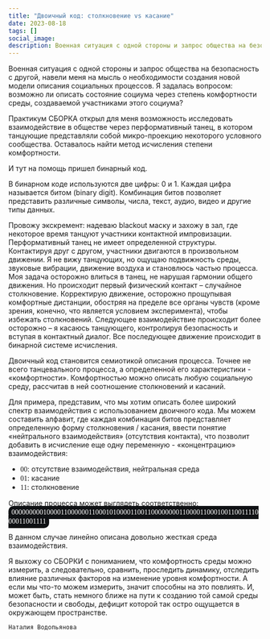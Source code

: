 ```yaml
---
title: "Двоичный код: столкновение vs касание"
date: 2023-08-18
tags: []
social_image: 
description: Военная ситуация с одной стороны и запрос общества на безопасность с другой, навели меня на мысль о необходимости создания новой модели описания социальных процессов. Я задалась вопросом ...
---
```


Военная ситуация с одной стороны и запрос общества на безопасность с другой, навели меня на мысль о необходимости создания новой модели описания социальных процессов. Я задалась вопросом: возможно ли описать состояние социума через степень комфортности среды, создаваемой участниками этого социума?

Практикум СБОРКА открыл для меня возможность исследовать взаимодействие в обществе через перформативный танец, в котором танцующие представляли собой микро-проекцию некоторого условного сообщества. Оставалось найти метод исчисления степени комфортности.

И тут на помощь пришел бинарный код.

В бинарном коде используются две цифры: 0 и 1. Каждая цифра называется битом (binary digit). Комбинация битов позволяет представить различные символы, числа, текст, аудио, видео и другие типы данных.

Провожу экскремент: надеваю blackout маску и захожу в зал, где некоторое время танцуют участники контактной импровизации. Перформативный танец не имеет определенной структуры. Контактируя друг с другом, участники двигаются в произвольном движении. Я не вижу танцующих, но ощущаю подвижность среды, звуковые вибрации, движение воздуха и становлюсь частью процесса. Моя задача осторожно влиться в танец, не нарушая гармонии общего движения. Но происходит первый физический контакт – случайное столкновение. Корректирую движение, осторожно прощупывая комфортные дистанции, обостряя на пределе все органы чувств (кроме зрения, конечно, что является условием эксперимента), чтобы избежать столкновений. Следующее взаимодействие происходит более осторожно – я касаюсь танцующего, контролируя безопасность и вступая в контактный диалог. Все последующее движение происходит в бинарной системе исчисления.

Двоичный код становится семиотикой описания процесса. Точнее не всего танцевального процесса, а определенной его характеристики - «комфортности». Комфортностью можно описать любую социальную среду, рассчитав в ней соотношение столкновений и касаний.

Для примера, представим, что мы хотим описать более широкий спектр взаимодействия с использованием двоичного кода. Мы можем составить алфавит, где каждая комбинация битов представляет определенную форму столкновения / касания, ввести понятие «нейтрального взаимодействия» (отсутствия контакта), что позволит добавить в исчисление еще одну переменную - «концентрацию» взаимодействия:

* <font face = "Source Sans Pro">00</font>: отсутствие взаимодействия, нейтральная среда
* <font face = "Source Sans Pro">01</font>: касание
* <font face = "Source Sans Pro">11</font>: столкновение

Описание процесса может выглядеть соответственно:
<span style="background-color:rgba(15, 17, 20, 1); vertical-align: middle; padding:3px 6px 6px 6px; border-radius: 10px;"><font face = "Source Sans Pro" color = "white">0000000001000011000000110001010000110011000000001100001100010011001111000011001111</font></span>


В данном случае линейно описана довольно жесткая среда взаимодействия.

Я выхожу со СБОРКИ с пониманием, что комфортность среды можно измерить, а следовательно, сравнить, проследить динамику, отследить влияние различных факторов на изменение уровня комфортности. А если мы что-то можем измерить, значит способны на это повлиять. И, может быть, стать немного ближе на пути к созданию той самой среды безопасности и свободы, дефицит которой так остро ощущается в окружающем пространстве.

```Наталия Водопьянова```